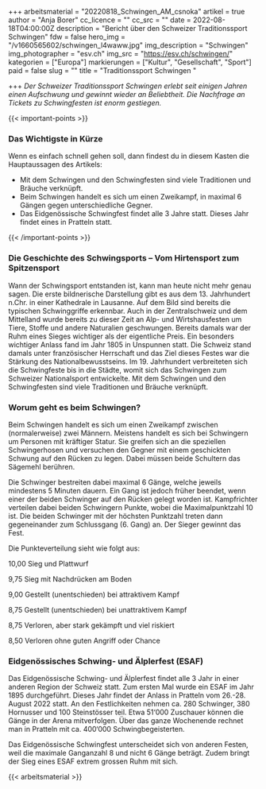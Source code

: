 +++
arbeitsmaterial = "20220818_Schwingen_AM_csnoka"
artikel = true
author = "Anja Borer"
cc_licence = ""
cc_src = ""
date = 2022-08-18T04:00:00Z
description = "Bericht über den Schweizer Traditionssport Schwingen"
fdw = false
hero_img = "/v1660565602/schwingen_l4waww.jpg"
img_description = "Schwingen"
img_photographer = "esv.ch"
img_src = "https://esv.ch/schwingen/"
kategorien = ["Europa"]
markierungen = ["Kultur", "Gesellschaft", "Sport"]
paid = false
slug = ""
title = "Traditionssport Schwingen "

+++
_Der Schweizer Traditionssport Schwingen erlebt seit einigen Jahren einen Aufschwung und gewinnt wieder an Beliebtheit. Die Nachfrage an Tickets zu Schwingfesten ist enorm gestiegen._

{{< important-points >}} <h3>Das Wichtigste in Kürze</h3>

<p>Wenn es einfach schnell gehen soll, dann findest du in diesem Kasten die Hauptaussagen des Artikels:</p>

<ul>

<li>Mit dem Schwingen und den Schwingfesten sind viele Traditionen und Bräuche verknüpft.</li>

<li>Beim Schwingen handelt es sich um einen Zweikampf, in maximal 6 Gängen gegen unterschiedliche Gegner.</li>

<li>Das Eidgenössische Schwingfest findet alle 3 Jahre statt. Dieses Jahr findet eines in Pratteln statt.</li>

</ul> {{< /important-points >}}

### Die Geschichte des Schwingsports – Vom Hirtensport zum Spitzensport

Wann der Schwingsport entstanden ist, kann man heute nicht mehr genau sagen. Die erste bildnerische Darstellung gibt es aus dem 13. Jahrhundert n.Chr. in einer Kathedrale in Lausanne. Auf dem Bild sind bereits die typischen Schwinggriffe erkennbar. Auch in der Zentralschweiz und dem Mittelland wurde bereits zu dieser Zeit an Alp- und Wirtshausfesten um Tiere, Stoffe und andere Naturalien geschwungen. Bereits damals war der Ruhm eines Sieges wichtiger als der eigentliche Preis. Ein besonders wichtiger Anlass fand im Jahr 1805 in Unspunnen statt. Die Schweiz stand damals unter französischer Herrschaft und das Ziel dieses Festes war die Stärkung des Nationalbewusstseins. Im 19. Jahrhundert verbreiteten sich die Schwingfeste bis in die Städte, womit sich das Schwingen zum Schweizer Nationalsport entwickelte. Mit dem Schwingen und den Schwingfesten sind viele Traditionen und Bräuche verknüpft.

### Worum geht es beim Schwingen?

Beim Schwingen handelt es sich um einen Zweikampf zwischen (normalerweise) zwei Männern. Meistens handelt es sich bei Schwingern um Personen mit kräftiger Statur. Sie greifen sich an die speziellen Schwingerhosen und versuchen den Gegner mit einem geschickten Schwung auf den Rücken zu legen. Dabei müssen beide Schultern das Sägemehl berühren.

Die Schwinger bestreiten dabei maximal 6 Gänge, welche jeweils mindestens 5 Minuten dauern. Ein Gang ist jedoch früher beendet, wenn einer der beiden Schwinger auf den Rücken gelegt worden ist. Kampfrichter verteilen dabei beiden Schwingern Punkte, wobei die Maximalpunktzahl 10 ist. Die beiden Schwinger mit der höchsten Punktzahl treten dann gegeneinander zum Schlussgang (6. Gang) an. Der Sieger gewinnt das Fest.

Die Punkteverteilung sieht wie folgt aus:

10,00 Sieg und Plattwurf

9,75 Sieg mit Nachdrücken am Boden

9,00 Gestellt (unentschieden) bei attraktivem Kampf

8,75 Gestellt (unentschieden) bei unattraktivem Kampf

8,75 Verloren, aber stark gekämpft und viel riskiert

8,50 Verloren ohne guten Angriff oder Chance

### Eidgenössisches Schwing- und Älplerfest (ESAF)

Das Eidgenössische Schwing- und Älplerfest findet alle 3 Jahr in einer anderen Region der Schweiz statt. Zum ersten Mal wurde ein ESAF im Jahr 1895 durchgeführt. Dieses Jahr findet der Anlass in Pratteln vom 26.-28. August 2022 statt. An den Festlichkeiten nehmen ca. 280 Schwinger, 380 Hornusser und 100 Steinstösser teil. Etwa 51‘000 Zuschauer können die Gänge in der Arena mitverfolgen. Über das ganze Wochenende rechnet man in Pratteln mit ca. 400‘000 Schwingbegeisterten.

Das Eidgenössische Schwingfest unterscheidet sich von anderen Festen, weil die maximale Ganganzahl 8 und nicht 6 Gänge beträgt. Zudem bringt der Sieg eines ESAF extrem grossen Ruhm mit sich.



 {{< arbeitsmaterial >}} 